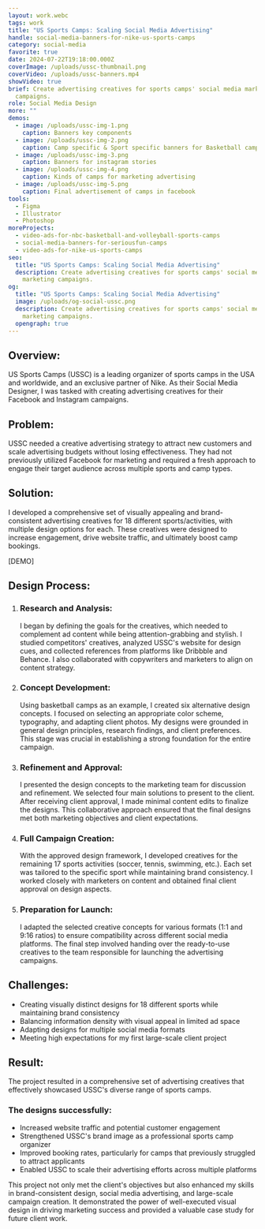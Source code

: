 ```yaml
---
layout: work.webc
tags: work
title: "US Sports Camps: Scaling Social Media Advertising"
handle: social-media-banners-for-nike-us-sports-camps
category: social-media
favorite: true
date: 2024-07-22T19:18:00.000Z
coverImage: /uploads/ussc-thumbnail.png
coverVideo: /uploads/ussc-banners.mp4
showVideo: true
brief: Create advertising creatives for sports camps' social media marketing
  campaigns.
role: Social Media Design
more: ""
demos:
  - image: /uploads/ussc-img-1.png
    caption: Banners key components
  - image: /uploads/ussc-img-2.png
    caption: Camp specific & Sport specific banners for Basketball camps
  - image: /uploads/ussc-img-3.png
    caption: Banners for instagram stories
  - image: /uploads/ussc-img-4.png
    caption: Kinds of camps for marketing advertising
  - image: /uploads/ussc-img-5.png
    caption: Final advertisement of camps in facebook
tools:
  - Figma
  - Illustrator
  - Photoshop
moreProjects:
  - video-ads-for-nbc-basketball-and-volleyball-sports-camps
  - social-media-banners-for-seriousfun-camps
  - video-ads-for-nike-us-sports-camps
seo:
  title: "US Sports Camps: Scaling Social Media Advertising"
  description: Create advertising creatives for sports camps' social media
    marketing campaigns.
og:
  title: "US Sports Camps: Scaling Social Media Advertising"
  image: /uploads/og-social-ussc.png
  description: Create advertising creatives for sports camps' social media
    marketing campaigns.
  opengraph: true
---
```

## Overview:

US Sports Camps (USSC) is a leading organizer of sports camps in the USA and worldwide, and an exclusive partner of Nike. As their Social Media Designer, I was tasked with creating advertising creatives for their Facebook and Instagram campaigns.

## Problem:

USSC needed a creative advertising strategy to attract new customers and scale advertising budgets without losing effectiveness. They had not previously utilized Facebook for marketing and required a fresh approach to engage their target audience across multiple sports and camp types.

## Solution:

I developed a comprehensive set of visually appealing and brand-consistent advertising creatives for 18 different sports/activities, with multiple design options for each. These creatives were designed to increase engagement, drive website traffic, and ultimately boost camp bookings.

\[DEMO]

## Design Process:

1. ### Research and Analysis:

   I began by defining the goals for the creatives, which needed to complement ad content while being attention-grabbing and stylish. I studied competitors' creatives, analyzed USSC's website for design cues, and collected references from platforms like Dribbble and Behance. I also collaborated with copywriters and marketers to align on content strategy.
2. ### Concept Development:

   Using basketball camps as an example, I created six alternative design concepts. I focused on selecting an appropriate color scheme, typography, and adapting client photos. My designs were grounded in general design principles, research findings, and client preferences. This stage was crucial in establishing a strong foundation for the entire campaign.
3. ### Refinement and Approval:

   I presented the design concepts to the marketing team for discussion and refinement. We selected four main solutions to present to the client. After receiving client approval, I made minimal content edits to finalize the designs. This collaborative approach ensured that the final designs met both marketing objectives and client expectations.
4. ### Full Campaign Creation:

   With the approved design framework, I developed creatives for the remaining 17 sports activities (soccer, tennis, swimming, etc.). Each set was tailored to the specific sport while maintaining brand consistency. I worked closely with marketers on content and obtained final client approval on design aspects.
5. ### Preparation for Launch:

   I adapted the selected creative concepts for various formats (1:1 and 9:16 ratios) to ensure compatibility across different social media platforms. The final step involved handing over the ready-to-use creatives to the team responsible for launching the advertising campaigns.

## Challenges:

* Creating visually distinct designs for 18 different sports while maintaining brand consistency
* Balancing information density with visual appeal in limited ad space
* Adapting designs for multiple social media formats
* Meeting high expectations for my first large-scale client project

## Result:

The project resulted in a comprehensive set of advertising creatives that effectively showcased USSC's diverse range of sports camps. 

### The designs successfully:

* Increased website traffic and potential customer engagement
* Strengthened USSC's brand image as a professional sports camp organizer
* Improved booking rates, particularly for camps that previously struggled to attract applicants
* Enabled USSC to scale their advertising efforts across multiple platforms

This project not only met the client's objectives but also enhanced my skills in brand-consistent design, social media advertising, and large-scale campaign creation. It demonstrated the power of well-executed visual design in driving marketing success and provided a valuable case study for future client work.